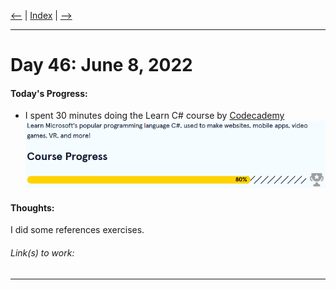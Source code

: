 [<--](../Days/Day45.md) | [Index](../README.md) | [-->](../Days/Day47.md)
____
# Day 46: June 8, 2022
#### Today's Progress:
- I spent 30 minutes doing the Learn C# course by [Codecademy](https://www.codecademy.com/learn/learn-c-sharp)<br>
![CsharpProgress80.png](../Attachments-DOC/CsharpProgress80.png)

#### Thoughts:
I did some references exercises. 

###### Link(s) to work:

___
